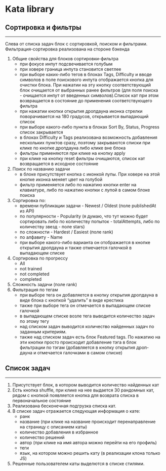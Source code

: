 # Kata library


## Сортировка и фильтры
***

Слева от списка задач блок с сортировкой, поиском и фильтрами.
Фильтрация-сортировка реализована на стороне бэкенда

1. Общие свойства для блоков сортировки-фильтра  
    - при фокусе инпут подсвечивается голубым
    - при ховере граница инпута становится светлее
    - при выборе каких-либо тегов в блоках Tags, Difficulty и вводе символов в поле поискового инпута отображается кнопка для очистки блока. При нажатии на эту кнопку соответствующий блок очищается от выбранных ранее фильтров (для поля поиска - очищается инпут от введенных символов).Список кат при этом возвращается в состояние до применения соответствующего фильтра
    - при нажатии кнопки открытия дропдауна иконка стрелки поворачивается на 180 градусов, открывается выпадающий список
    - при выборе какого-либо пункта в блоках Sort By, Status, Progress список закрывается
    - в блоках Difficulty и Tags реализована возможность добавления нескольких пунктов сразу, поэтому закрываются списки при клике по кнопке дропдауна либо клике вне блока
    - фильтры применяются при клике на кнопку apply
    - при клике на кнопку reset фильтры очищаются, список кат возвращается в исходное состояние
2. Поиск по названию задачи
    - в блоке присутствует кнопка с иконкой лупы. При ховере на этой кнопке иконка меняет цвет на голубой
    - фильтр применяется либо по нажатию кнопки enter на клавиатуре, либо по нажатию кнопки с лупой в самом блоке поиска
3. Сортировка по: 
    - времени публикации задачи - Newest / Oldest (поле publishedAt из API)
    - по популярности - Popularity (я думаю, что тут можно будет сортировать либо по количеству попыток - totalAttempts, либо по количеству звезд - поле stars)
    - по сложности - Hardest / Easiest (поле rank)
    - по алфавиту - Name
    - при выборе какого-либо варианта он отображается в кнопке открытия дропдауна и также отмечается галочкой в выпадающем списке
4. Сортировка по прогрессу 
    - All
    - not trained
    - not completed
    - completed
5. Сложность задачи (поле rank)
6. Фильтрация по тегам
    - при выборе тега он добавляется в кнопку открытия дропдауна в виде блока с кнопкой “удалить” в виде крестика
    - также при выборе тега он отмечается в выпадающем списке галочкой
    - в выпадающем списке возле тега выводится количество задач по этому тегу
    - над списком задач выводится количество найденных задач по заданным критериям.
    - также над списком задач есть блок Featured tags. По нажатию на эти кнопки просто происходит добавление тэга в блок фильтрации по тэгам (добавляется в кнопку открытия дроп-дауна и отмечается галочками в самом списке)

## Список задач
***

1. Присутствует блок, в котором выводится количество найденных кат
2. Есть кнопка shuffle, при клике на нее выдается 30 рандомных кат, рядом с кнопкой появляется кнопка для возврата списка в первоначальное состояние
3. Реализована бесконечная подгрузка списка кат.
4. В списке задач отражается следующая информация о кате:
    - ранк
    - название (при клике на название происходит перенаправление на страницу с описанием каты)
    - количество добавления в избранное
    - количество решений
    - автор (при клике на имя автора можно перейти на его профиль)
    - теги
    - язык, на котором можно решить кату (в реализации клона только JS)
5. Решенные пользователем каты выделются в списке стилями.



